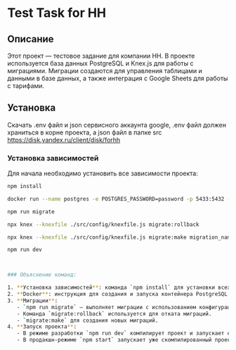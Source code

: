 # Test Task for HH

## Описание

Этот проект — тестовое задание для компании HH. В проекте используется база данных PostgreSQL и Knex.js для работы с миграциями. Миграции создаются для управления таблицами и данными в базе данных, а также интеграция с Google Sheets для работы с тарифами.

## Установка
Скачать .env файл и json сервисного аккаунта google, .env файл должен храниться в корне проекта, а json файл в папке src
https://disk.yandex.ru/client/disk/forhh

### Установка зависимостей

Для начала необходимо установить все зависимости проекта:

```bash
npm install

docker run --name postgres -e POSTGRES_PASSWORD=password -p 5433:5432 -d postgres

npm run migrate

npx knex --knexfile ./src/config/knexfile.js migrate:rollback

npx knex --knexfile ./src/config/knexfile.js migrate:make migration_name

npm run dev



### Объяснение команд:

1. **Установка зависимостей**: команда `npm install` для установки всех нужных пакетов из `package.json`.
2. **Docker**: инструкция для создания и запуска контейнера PostgreSQL в Docker.
3. **Миграции**:
   - `npm run migrate` — выполняет миграции с использованием конфигурации `knexfile.js`.
   - Команда `migrate:rollback` используется для отката миграций.
   - `migrate:make` для создания новых миграций.
4. **Запуск проекта**:
   - В режиме разработки `npm run dev` компилирует проект и запускает его.
   - В продакшн-режиме `npm start` запускает уже скомпилированный проект.

